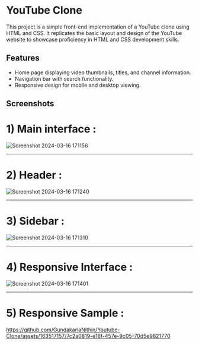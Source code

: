 # YouTube Clone

This project is a simple front-end implementation of a YouTube clone using HTML and CSS. It replicates the basic layout and design of the YouTube website to showcase proficiency in HTML and CSS development skills.

## Features

- Home page displaying video thumbnails, titles, and channel information.
- Navigation bar with search functionality.
- Responsive design for mobile and desktop viewing.

## Screenshots
# 1) Main interface :

![Screenshot 2024-03-16 171156](https://github.com/GundakarlaNithin/Youtube-Clone/assets/163517157/007c38b5-11df-420b-ac05-26640dac9bcc)

---

# 2) Header :
![Screenshot 2024-03-16 171240](https://github.com/GundakarlaNithin/Youtube-Clone/assets/163517157/6054ea68-0a58-47a9-a870-607331270661)

---


# 3) Sidebar :
![Screenshot 2024-03-16 171310](https://github.com/GundakarlaNithin/Youtube-Clone/assets/163517157/7843efec-50d6-4ccc-8df9-0071cb37cdfa)

---

# 4) Responsive Interface :
![Screenshot 2024-03-16 171401](https://github.com/GundakarlaNithin/Youtube-Clone/assets/163517157/19a792f7-d59c-4379-8d94-91064a7e11ea)

---

# 5) Responsive Sample :
https://github.com/GundakarlaNithin/Youtube-Clone/assets/163517157/7c2a0819-e16f-457e-9c05-70d5e9821770

